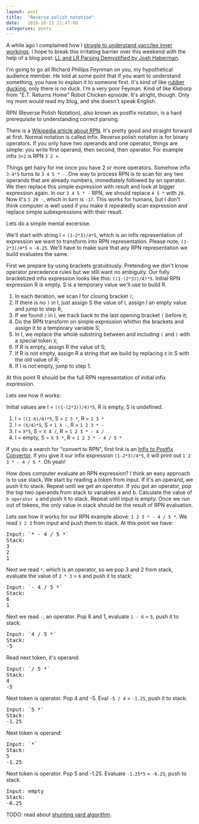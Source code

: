 ```yaml
---
layout: post
title:  "Reverse polish notation"
date:   2016-10-21 21:47:00
categories: posts
---
```


A while ago I complained how I [strugle to understand yacc/lex inner workings](/posts/2015/07/09/trouble-with-the-unicorn/).
I hope to break this irritating barrier over this weekend with the help of a blog post:
[LL and LR Parsing Demystified by Josh Haberman](http://blog.reverberate.org/2013/07/ll-and-lr-parsing-demystified.html).

I'm going to go all Richard Phillips Feynman on you, my hypothetical audience member.
He told at some point that if you want to understand something, you have to explain it to someone first.
It's kind of like [rubber ducking](https://en.wikipedia.org/wiki/Rubber_duck_debugging), only there is no duck.
I'm a very poor Feyman. Kind of like Kleborp from "E.T. Returns Home" Robot Chicken episode.
It's alright, though. Only my mom would read my blog, and she doesn't speak English.

RPN (Reverse Polish Notation), also known as postfix notation, is a hard prerequisite to understanding correct parsing.

There is a [Wikipedia article about RPN](https://en.wikipedia.org/wiki/Reverse_Polish_notation).
It's pretty good and straight forward at first.
Normal notation is called infix.
Reverse polish notation is for binary operators.
If you only have two operands and one operator, things are simple: you write first operand, then second, then operator.
For example infix `3+2` is RPN `3 2 +`.
    
Things get hairy for me once you have 2 or more operators. Somehow infix `3-4*5` turns to `3 4 5 * -`.
One way to process RPN is to scan for any two operands that are already numbers, immediately followed by an operator.
We then replace this simple expression with result and look at bigger expression again.
In our `3 4 5 * -` RPN, we should replace `4 5 *` with `20`. Now it's `3 20 -`, which in turn is `-17`.
This works for humans, but I don't think computer is well used if you make it repeatedly scan expression and replace simple subexpressions with their result.

Lets do a simple mental excersise.

We'll start with string I = `(1-2*3)/4*5`, which is an infix representation of expression we want to transform into RPN representation.
Please note, `(1-2*3)/4*5` = `-6.25`. We'll have to make sure that any RPN representation we build evaluates the same.

First we prepare by using brackets gratuitously.
Pretending we don't know operator precedence rules but we still want no ambiguity.
Our fully bracketized infix expression looks like this: `((1-(2*3))/4)*5`.
Initial RPN expression R is empty. S is a temporary value we'll use to build R.

1. In each iteration, we scan I for closing bracket `)`;
2. If there is no `)` in I, just assign S the value of I, assign I an empty value and jump to step 6;
3. If we found `)` in I, we track back to the last opening bracket `(` before it;
4. Do the RPN transform on simple expression whithin the brackets and assign it to a temporary variable S;
5. In I, we replace the whole substring between and including `(` and `)` with a special token `X`;
6. If R is empty, assign R the value of S;
7. If R is not empty, assign R a string that we build by replacing `X` in S with the old value of R;
8. If I is not empty, jump to step 1.

At this point R should be the full RPN representation of initial infix expression.

Lets see how it works:

Initial values are I = `((1-(2*3))/4)*5`, R is empty, S is undefined.

1. I = `((1-X)/4)*5`, S = `2 3 *`, R = `2 3 *`
2. I = `(X/4)*5`, S = `1 X -`, R = `1 2 3 * -`
3. I = `X*5`, S = `X 4 /`, R = `1 2 3 * - 4 /`
4. I = empty, S = `X 5 *`, R = `1 2 3 * - 4 / 5 *`

If you do a search for "convert to RPN", first link is an
[Infix to Postfix Convertor](http://www.meta-calculator.com/learning-lab/how-to-build-scientific-calculator/infix-to-postifix-convertor.php).
If you give it our infix expression `(1-2*3)/4*5`, it will print out `1 2 3 * - 4 / 5 *`.
Oh yeah!

How does computer evaluate an RPN expression?
I think an easy approach is to use stack.
We start by reading a token from input. If it's an operand, we push it to stack.
Repeat until we get an operator.
If you got an operator, pop the top two operands from stack to variables a and b.
Calculate the value of `b operator a` and push it to stack.
Repeat until input is empty.
Once we run out of tokens, the only value in stack should be the result of RPN evaluation.

Lets see how it works for our RPN example above: `1 2 3 * - 4 / 5 *`.
We read `1 2 3` from input and push them to stack. At this point we have:
<pre>
Input: `* - 4 / 5 *`
Stack:
3
2
1
</pre>
Next we read `*`, which is an operator, so we pop 3 and 2 from stack, evaluate the value of `2 * 3` = `6` and push it to stack:
<pre>
Input: `- 4 / 5 *`
Stack:
6
1
</pre>
Next we read `-`, an operator. Pop 6 and 1, evaluate `1 - 6` = `5`, push it to stack:
<pre>
Input: `4 / 5 *`
Stack:
-5
</pre>
Read next token, it's operand:
<pre>
Input: `/ 5 *`
Stack:
4
-5
</pre>
Next token is operator. Pop 4 and -5. Eval `-5 / 4` = `-1.25`, push it to stack:
<pre>
Input: `5 *`
Stack:
-1.25
</pre>
Next token is operand:
<pre>
Input: `*`
Stack:
5
-1.25
</pre>
Next token is operator. Pop 5 and -1.25. Evaluate `-1.25*5` = `-6.25`, push to stack.
<pre>
Input: empty
Stack:
-6.25
</pre> 

TODO: read about [shunting yard algorithm](http://andreinc.net/2010/10/05/converting-infix-to-rpn-shunting-yard-algorithm/).
